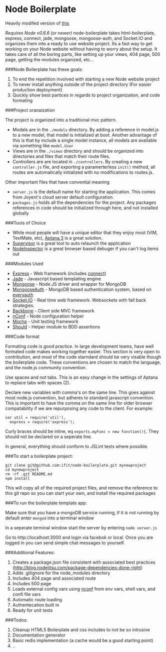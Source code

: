 Node Boilerplate 
=================

Heavily modifed version of [this](https://github.com/robrighter/node-boilerplate)

*Requires Node v0.6.6 (or newer)*
node-boilerplate takes html-boilerplate, express, connect, jade, mongoose, mongoose-auth, and Socket.IO and organizes them into a ready to use website project. Its a fast way to get working on your Node website without having to worry about the setup. It takes care of all the boring parts, like setting up your views, 404 page, 500 page, getting the modules organized, etc... 

###Node Boilerplate has these goals:

1. To end the repetition involved with starting a new Node website project
2. To never install anything outside of the project directory (For easier production deployment)
3. Quickly show best partices in regards to project organization, and code formating

###Project oranaization

The project is organized into a traditional mvc pattern.  

- Models are in the `./models` directory.  By adding a reference in model.js to a new model, that model is initialized at boot.  Another advantage of this is that by include a single model instance, all models are available via something like `model.User`
- Views are in the `./views` directory and should be organized into directories and files that match their route files.
- Controllers are are located in `./controllers`. By creating a new `controller.js` file, and exporting a paramerterless `init()` method, all routes are automatically initialized with no modifications to routes.js.

Other important files that have convential meaning

- `server.js` is the default name for starting the application.  This comes from Joyent's cloud server default configuration.
- `packages.js` holds all the dependencies for the project.  Any packages references in code should be initialized through here, and not installed globally

###Tools of Choice

- While most people will have a unique editor that they enjoy most (VIM, TextMate, etc), [Aptana 3](http://aptana.com/) is a great solution.
- [Supervisor](https://github.com/isaacs/node-supervisor) is a great tool to auto relaunch the application
- [NodeInspector](https://github.com/dannycoates/node-inspector) is a great browser based debuger if you can't log items out

###Modules Used

- [Express](http://expressjs.com/) - Web framework (includes [connect](http://senchalabs.github.com/connect/))
- [Jade](http://jade-lang.com/) - Javascript based templating engine
- [Mongoose](http://mongoosejs.com/) - Node.JS driver and wrapper for MongoDB
- [MongooseAuth](https://github.com/bnoguchi/mongoose-auth) - MongoDB based authentication system, based on [everyauth](https://github.com/bnoguchi/everyauth)
- [Socket.IO](http://socket.io) - Real time web framework.  Websockets with fall back strategies.
- [Backbone](http://documentcloud.github.com/backbone/) - Client side MVC framework
- [nConf](https://github.com/flatiron/nconf) - Node configuration helper
- [Mocha](http://visionmedia.github.com/mocha/) - Unit testing framework
- [Should](https://github.com/visionmedia/should.js) - Helper module to BDD assertions

###Code format

Formating code is good practice.  In large development teams, have well formated code makes working together easier.  This section is very open to contribution, and most of the code starndard should be very visable though the boilerplate code.  These conventions are chosen to match the language, and the node.js community convention.

Use spaces and not tabs.  This is an easy change in the settings of Aptana to replace tabs with spaces (2).

Declare new variables with comma's on the same line. This goes against most node.js convention, but adheres to standard javascript convention.  This is important to have the comma on the same line for older browser compatability if we are repurposing any code to the client.  For example:

    var util = require('util'),
      express = require('express');

Curly braces should be inline, eq `exports.myFunc = new function(){`. They should not be declared on a seperate line.
	
In general, everything should conform to JSLint tests where possible.

###To start a boilerplate project:
    
    git clone git@github.com:ifit/node-boilerplate.git mynewproject
    cd mynewproject
    rm -rf .git README.md
    npm install
    
This will copy all of the required project files, and remove the reference to this git repo so you can start your own, and install the required packages


###To run the boilerplate template app:

Make sure that you have a mongoDB service running, if it is not running by default enter `mongod` into a terminal window

In a seperate terminal window start the server by entering `node server.js`

Go to http://localhost:3000 and login via facebok or local.  Once you are logged in you can send simple chat messages to yourself.


###Additional Features:

1. Creates a package.json file consistent with associated best practices (http://blog.nodejitsu.com/package-dependencies-done-right)
2. Adds .gitignore for the node_modules directory
3. Includes 404 page and associated route
4. Includes 500 page
5. Loads external config vars using [nconf](https://github.com/flatiron/nconf) from env vars, shell vars, and confi file vars
6. Automatic route loading
7. Authentecation built in
8. Ready for unit tests

###Todos:

1. Cleanup HTML5 Boilerplate and css includes to not be so intrusive
2. Documentation generator
3. Basic redis implementation (a cache would be a good starting point)
4. ..